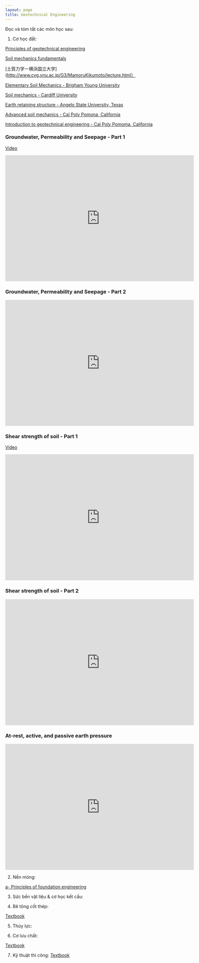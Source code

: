```yaml
---
layout: page
title: Geotechnical Engineering
---
```


Đọc và tóm tắt các môn học sau:

1) Cơ học đất:

[Principles of geotechnical engineering](https://drive.google.com/drive/folders/15UDTIKPqKLqKMSqBIEtaBFSJsRrT2Ovw)

[Soil mechanics fundamentals](https://drive.google.com/file/d/1xV_BsPy_KEqNbuCej4ZXmPWtTuObS186/view?usp=sharing)

[土質力学ー横浜国立大学](http://www.cvg.ynu.ac.jp/G3/MamoruKikumoto/lecture.html）

[Elementary Soil Mechanics - Brigham Young University](https://www.youtube.com/watch?v=_arD9SDTK74&list=PLzBZ3hmMnx1KUOu8ZQItF7J2Stdo0tjhG)

[Soil mechanics - Cardiff University](http://co3eng.com/teaching/eat104.html)

[Earth retaining structure - Angelo State University, Texas](https://www.youtube.com/watch?v=AJQVSTLX0rA&list=PL_ZYN7hwTiZJKHOSC3xiXrSnv4skQk7tp)

[Advanced soil mechanics - Cal Poly Pomona, California](https://www.youtube.com/watch?v=i3bG4i1eSyw&list=PL_ZYN7hwTiZL-FWFNAXC4F-q3zj20XROb)

[Introduction to geotechnical engineering - Cal Poly Pomoma, California](https://www.youtube.com/channel/UCyt3w3SogxUSJ7RSxQusXXA/playlists)




### Groundwater, Permeability and Seepage - Part 1
[Video](https://www.youtube.com/watch?v=eCUJm5XDTuI)
<iframe width="600" height = "400" src="https://www.youtube.com/embed/eCUJm5XDTuI" frameborder="0" allowfullscreen></iframe>

### Groundwater, Permeability and Seepage - Part 2
<iframe width="600" height = "400" src="https://www.youtube.com/embed/lvIBR8wwyjI" frameborder="0" allowfullscreen></iframe>


### Shear strength of soil - Part 1
[Video](https://www.youtube.com/watch?v=BCFFUK3oVnA&t=277s)
<iframe width="600" height = "400" src="https://www.youtube.com/embed/BCFFUK3oVnA&t=277s" frameborder="0" allowfullscreen></iframe>


### Shear strength of soil - Part 2
<iframe width="600" height = "400" src="https://www.youtube.com/embed/BZh8LGCP7ts" frameborder="0" allowfullscreen></iframe>

### At-rest, active, and passive earth pressure
<iframe width="600" height = "400" src="https://www.youtube.com/embed/RC6-LJphzW4" frameborder="0" allowfullscreen></iframe>

2) Nền móng:

[a- Principles of foundation engineering](https://www.amazon.co.jp/Principles-Foundation-Engineering-Braja-Das/dp/1337705039/ref=sr_1_3?ie=UTF8&qid=1520865607&sr=8-3&keywords=principles+of+foundation+engineering)

3) Sức bền vật liệu & cơ học kết cấu:


4) Bê tông cốt thép:

[Textbook](https://drive.google.com/drive/folders/1VMCPKCU4n-cZZ_6P3QKxRBV4xHp3WLI4)

5) Thủy lực:

6) Cơ lưu chất:

[Textbook](https://drive.google.com/drive/folders/1VMCPKCU4n-cZZ_6P3QKxRBV4xHp3WLI4)

7) Kỹ thuật thi công:
[Textbook](https://drive.google.com/drive/folders/1HJmGecASx4PsCxlaqKNfJQLz8TaNpFFI)
